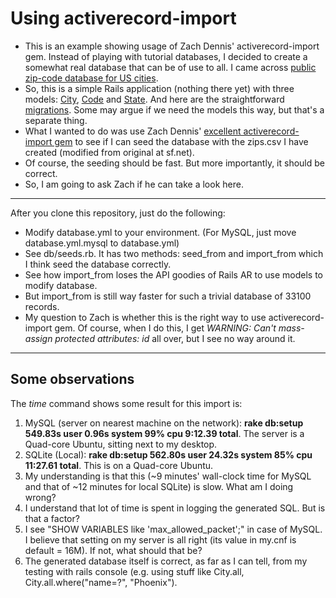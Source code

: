 Using activerecord-import
===================

* This is an example showing usage of Zach Dennis' activerecord-import gem. Instead of playing with tutorial databases, I decided to create a somewhat real database that can be of use to all. I came across [public zip-code database for US cities](http://sourceforge.net/projects/zips/files/#files). 
* So, this is a simple Rails application (nothing there yet) with three models: [City](https://github.com/kedarmhaswade/cities/blob/master/app/models/city.rb), [Code](https://github.com/kedarmhaswade/cities/blob/master/app/models/code.rb) and [State](https://github.com/kedarmhaswade/cities/blob/master/app/models/state.rb). And here are the straightforward [migrations](https://github.com/kedarmhaswade/cities/tree/master/db/migrate). Some may argue if we need the models this way, but that's a separate thing. 
* What I wanted to do was use Zach Dennis' [excellent activerecord-import gem](https://github.com/zdennis/activerecord-import/wiki/) to see if I can seed the database with the zips.csv I have created (modified from original at sf.net). 
* Of course, the seeding should be fast. But more importantly, it should be correct. 
* So, I am going to ask Zach if he can take a look here.
---
After you clone this repository, just do the following:

* Modify database.yml to your environment. (For MySQL, just move database.yml.mysql to database.yml)
* See db/seeds.rb. It has two methods: seed_from and import_from which I think seed the database correctly.
* See how import_from loses the API goodies of Rails AR to use models to modify database.
* But import_from is still way faster for such a trivial database of 33100 records. 
* My question to Zach is whether this is the right way to use activerecord-import gem. Of course, when I do this, I get *WARNING: Can't mass-assign protected attributes: id* all over, but I see no way around it.
---
Some observations
----------------------------

The *time* command shows some result for this import is:

 1. MySQL (server on nearest machine on the network): **rake db:setup  549.83s user 0.96s system 99% cpu 9:12.39 total**. The server is a Quad-core Ubuntu, sitting next to my desktop.
 2. SQLite (Local): **rake db:setup  562.80s user 24.32s system 85% cpu 11:27.61 total**. This is on a Quad-core Ubuntu.
 3. My understanding is that this (~9 minutes' wall-clock time for MySQL and that of ~12 minutes for local SQLite) is slow. What am I doing wrong?
 4. I understand that lot of time is spent in logging the generated SQL. But is that a factor?
 5. I see "SHOW VARIABLES like 'max_allowed_packet';" in case of MySQL. I believe that setting on my server is all right (its value in my.cnf is default = 16M). If not, what should that be?
6. The generated database itself is correct, as far as I can tell, from my testing with rails console (e.g. using stuff like City.all, City.all.where("name=?", "Phoenix").

